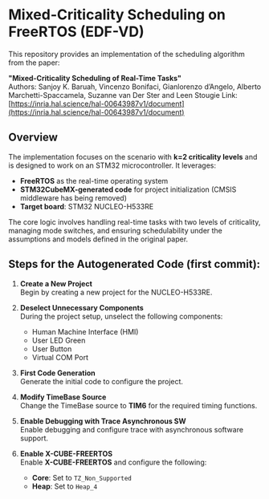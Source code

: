 # Mixed-Criticality Scheduling on FreeRTOS (EDF-VD)

This repository provides an implementation of the scheduling algorithm from the paper:

**"Mixed-Criticality Scheduling of Real-Time Tasks"**  
Authors: Sanjoy K. Baruah, Vincenzo Bonifaci, Gianlorenzo d’Angelo, Alberto Marchetti-Spaccamela, Suzanne van Der Ster and Leen Stougie
Link: [https://inria.hal.science/hal-00643987v1/document](https://inria.hal.science/hal-00643987v1/document)

## Overview

The implementation focuses on the scenario with **k=2 criticality levels** and is designed to work on an STM32 microcontroller. It leverages:

- **FreeRTOS** as the real-time operating system 
- **STM32CubeMX-generated code** for project initialization (CMSIS middleware has being removed)
- **Target board**: STM32 NUCLEO-H533RE

The core logic involves handling real-time tasks with two levels of criticality, managing mode switches, and ensuring schedulability under the assumptions and models defined in the original paper.

## Steps for the Autogenerated Code (first commit):

1. **Create a New Project**  
   Begin by creating a new project for the NUCLEO-H533RE.

2. **Deselect Unnecessary Components**  
   During the project setup, unselect the following components:
   - Human Machine Interface (HMI)
   - User LED Green
   - User Button
   - Virtual COM Port

3. **First Code Generation**  
   Generate the initial code to configure the project.

4. **Modify TimeBase Source**  
   Change the TimeBase source to **TIM6** for the required timing functions.

5. **Enable Debugging with Trace Asynchronous SW**  
   Enable debugging and configure trace with asynchronous software support.

6. **Enable X-CUBE-FREERTOS**  
   Enable **X-CUBE-FREERTOS** and configure the following:
   - **Core**: Set to `TZ_Non_Supported`
   - **Heap**: Set to `Heap_4`
